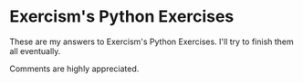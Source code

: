 # Exercism's Python Exercises

These are my answers to Exercism's Python Exercises. 
I'll try to finish them all eventually.

Comments are highly appreciated.
